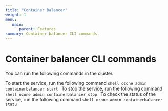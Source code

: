 ```yaml
---
title: "Container Balancer"
weight: 1
menu:
   main:
      parent: Features
summary: Container balancer CLI commands.
---
```

<!---
  Licensed to the Apache Software Foundation (ASF) under one or more
  contributor license agreements.  See the NOTICE file distributed with
  this work for additional information regarding copyright ownership.
  The ASF licenses this file to You under the Apache License, Version 2.0
  (the "License"); you may not use this file except in compliance with
  the License.  You may obtain a copy of the License at

      http://www.apache.org/licenses/LICENSE-2.0

  Unless required by applicable law or agreed to in writing, software
  distributed under the License is distributed on an "AS IS" BASIS,
  WITHOUT WARRANTIES OR CONDITIONS OF ANY KIND, either express or implied.
  See the License for the specific language governing permissions and
  limitations under the License.
-->

# Container balancer CLI commands

You can run the following commands in the cluster.

To start the service, run the following command ```shell ozone admin containerbalancer start ```
To stop the service, run the following command ```shell ozone admin containerbalancer stop ```
To check the status of the service, run the following command ```shell ozone admin containerbalancer statu ```
